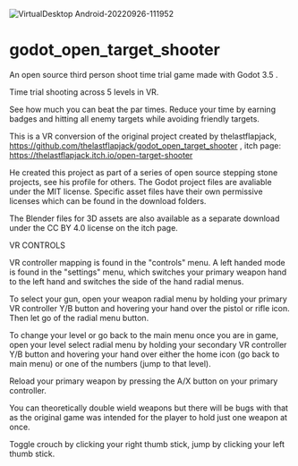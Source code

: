 ![VirtualDesktop Android-20220926-111952](https://user-images.githubusercontent.com/87204721/192338161-e40f47ad-e248-4da4-8c97-bfcb7a008fa4.jpg)


# godot_open_target_shooter
An open source third person shoot time trial game made with Godot 3.5 . 

Time trial shooting across 5 levels in VR. 

See how much you can beat the par times. Reduce your time by earning badges and hitting all enemy targets while avoiding friendly targets.

This is a VR conversion of the original project created by thelastflapjack, https://github.com/thelastflapjack/godot_open_target_shooter ,  itch page: https://thelastflapjack.itch.io/open-target-shooter

He created this project as part of a series of open source stepping stone projects, see his profile for others. The Godot project files are avaliable under the MIT license. Specific asset files have their own permissive licenses which can be found in the download folders. 

The Blender files for 3D assets are also available as a separate download under the CC BY 4.0 license on the itch page. 

VR CONTROLS

VR controller mapping is found in the "controls" menu.  A left handed mode is found in the "settings" menu, which switches your primary weapon hand to the left hand and switches the side of the hand radial menus.

To select your gun, open your weapon radial menu by holding your primary VR controller Y/B button and hovering your hand over the pistol or rifle icon.  Then let go of the radial menu button.

To change your level or go back to the main menu once you are in game, open your level select radial menu by holding your secondary VR controller Y/B button and hovering your hand over either the home icon (go back to main menu) or one of the numbers (jump to that level).

Reload your primary weapon by pressing the A/X button on your primary controller.

You can theoretically double wield weapons but there will be bugs with that as the original game was intended for the player to hold just one weapon at once.

Toggle crouch by clicking your right thumb stick, jump by clicking your left thumb stick.